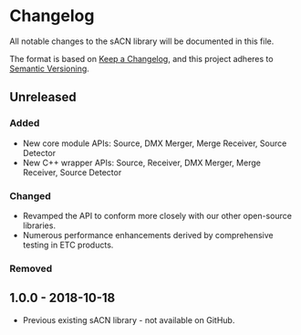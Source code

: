 # Changelog
All notable changes to the sACN library will be documented in this file.

The format is based on [Keep a Changelog](https://keepachangelog.com/en/1.0.0/),
and this project adheres to [Semantic Versioning](https://semver.org/spec/v2.0.0.html).

## Unreleased

### Added

- New core module APIs: Source, DMX Merger, Merge Receiver, Source Detector
- New C++ wrapper APIs: Source, Receiver, DMX Merger, Merge Receiver, Source Detector

### Changed

- Revamped the API to conform more closely with our other open-source libraries.
- Numerous performance enhancements derived by comprehensive testing in ETC products.

### Removed

## 1.0.0 - 2018-10-18
- Previous existing sACN library - not available on GitHub.

